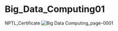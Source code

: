 # Big_Data_Computing01
NPTL_Certificate 
![Big Data Computing_page-0001](https://github.com/user-attachments/assets/53ed32cc-97fa-4f06-9e0c-bf0563fc9992)

